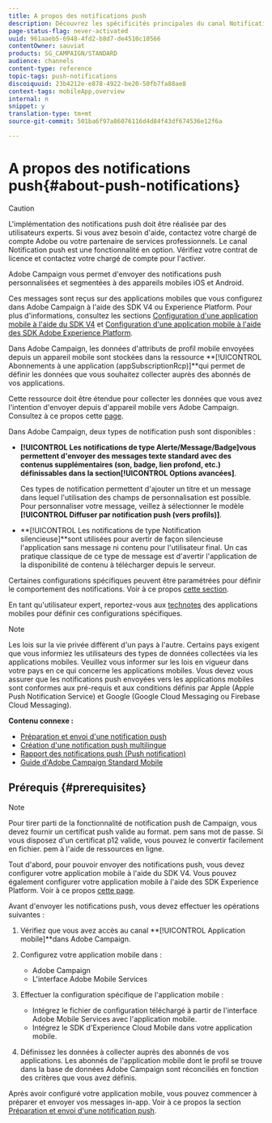 ```yaml
---
title: A propos des notifications push
description: Découvrez les spécificités principales du canal Notification push dans Adobe Campaign.
page-status-flag: never-activated
uuid: 961aaeb5-6948-4fd2-b8d7-de4510c10566
contentOwner: sauviat
products: SG_CAMPAIGN/STANDARD
audience: channels
content-type: reference
topic-tags: push-notifications
discoiquuid: 23b4212e-e878-4922-be20-50fb7fa88ae8
context-tags: mobileApp,overview
internal: n
snippet: y
translation-type: tm+mt
source-git-commit: 501ba6f97a86076116d4d84f43df674536e12f6a

---
```



# A propos des notifications push{#about-push-notifications}

>[!CAUTION]
>
>L&#39;implémentation des notifications push doit être réalisée par des utilisateurs experts. Si vous avez besoin d&#39;aide, contactez votre chargé de compte Adobe ou votre partenaire de services professionnels. Le canal Notification push est une fonctionnalité en option. Vérifiez votre contrat de licence et contactez votre chargé de compte pour l&#39;activer.

Adobe Campaign vous permet d&#39;envoyer des notifications push personnalisées et segmentées à des appareils mobiles iOS et Android.

Ces messages sont reçus sur des applications mobiles que vous configurez dans Adobe Campaign à l&#39;aide des SDK V4 ou Experience Platform. Pour plus d&#39;informations, consultez les sections [Configuration d&#39;une application mobile à l&#39;aide du SDK V4](https://helpx.adobe.com/campaign/kb/configuring-app-sdkv4.html) et [Configuration d&#39;une application mobile à l&#39;aide des SDK Adobe Experience Platform](https://helpx.adobe.com/campaign/kb/configuring-app-sdk.html).

Dans Adobe Campaign, les données d&#39;attributs de profil mobile envoyées depuis un appareil mobile sont stockées dans la ressource **[!UICONTROL Abonnements à une application (appSubscriptionRcp)]**qui permet de définir les données que vous souhaitez collecter auprès des abonnés de vos applications.

Cette ressource doit être étendue pour collecter les données que vous avez l&#39;intention d&#39;envoyer depuis d&#39;appareil mobile vers Adobe Campaign. Consultez à ce propos cette [page](../../developing/using/extending-the-subscriptions-to-an-application-resource.md).

Dans Adobe Campaign, deux types de notification push sont disponibles :

* **[!UICONTROL Les notifications de type Alerte/Message/Badge]**vous permettent d&#39;envoyer des messages texte standard avec des contenus supplémentaires (son, badge, lien profond, etc.) définissables dans la section**[!UICONTROL  Options avancées]**.

   Ces types de notification permettent d&#39;ajouter un titre et un message dans lequel l&#39;utilisation des champs de personnalisation est possible. Pour personnaliser votre message, veillez à sélectionner le modèle **[!UICONTROL Diffuser par notification push (vers profils)]**.

* **[!UICONTROL Les notifications de type Notification silencieuse]**sont utilisées pour avertir de façon silencieuse l&#39;application sans message ni contenu pour l&#39;utilisateur final. Un cas pratique classique de ce type de message est d&#39;avertir l&#39;application de la disponibilité de contenu à télécharger depuis le serveur.

Certaines configurations spécifiques peuvent être paramétrées pour définir le comportement des notifications. Voir à ce propos [cette section](../../channels/using/customizing-a-push-notification.md).

En tant qu&#39;utilisateur expert, reportez-vous aux [technotes](https://helpx.adobe.com/campaign/kb/acs-article-list.html) des applications mobiles pour définir ces configurations spécifiques.

>[!NOTE]
>
>Les lois sur la vie privée diffèrent d&#39;un pays à l&#39;autre. Certains pays exigent que vous informiez les utilisateurs des types de données collectées via les applications mobiles. Veuillez vous informer sur les lois en vigueur dans votre pays en ce qui concerne les applications mobiles. Vous devez vous assurer que les notifications push envoyées vers les applications mobiles sont conformes aux pré-requis et aux conditions définis par Apple (Apple Push Notification Service) et Google (Google Cloud Messaging ou Firebase Cloud Messaging).

**Contenu connexe :**

* [Préparation et envoi d&#39;une notification push](../../channels/using/preparing-and-sending-a-push-notification.md)
* [Création d&#39;une notification push multilingue](../../channels/using/creating-a-multilingual-push-notification.md)
* [Rapport des notifications push (Push notification)](../../reporting/using/push-notification-report.md)
* [Guide d&#39;Adobe Campaign Standard Mobile](https://helpx.adobe.com/campaign/kb/acs-mobile.html)

## Prérequis {#prerequisites}

>[!NOTE]
>Pour tirer parti de la fonctionnalité de notification push de Campaign, vous devez fournir un certificat push valide au format. pem sans mot de passe.
Si vous disposez d&#39;un certificat p12 valide, vous pouvez le convertir facilement en fichier. pem à l&#39;aide de ressources en ligne.

Tout d&#39;abord, pour pouvoir envoyer des notifications push, vous devez configurer votre application mobile à l&#39;aide du SDK V4. Vous pouvez également configurer votre application mobile à l&#39;aide des SDK Experience Platform. Voir à ce propos [cette page](https://helpx.adobe.com/campaign/kb/configuring-app-sdk.html).

Avant d&#39;envoyer les notifications push, vous devez effectuer les opérations suivantes :

1. Vérifiez que vous avez accès au canal **[!UICONTROL Application mobile]**dans Adobe Campaign.
1. Configurez votre application mobile dans :

   * Adobe Campaign
   * L&#39;interface Adobe Mobile Services

1. Effectuer la configuration spécifique de l&#39;application mobile :

   * Intégrez le fichier de configuration téléchargé à partir de l&#39;interface Adobe Mobile Services avec l&#39;application mobile.
   * Intégrez le SDK d&#39;Experience Cloud Mobile dans votre application mobile.

1. Définissez les données à collecter auprès des abonnés de vos applications. Les abonnés de l&#39;application mobile dont le profil se trouve dans la base de données Adobe Campaign sont réconciliés en fonction des critères que vous avez définis.

Après avoir configuré votre application mobile, vous pouvez commencer à préparer et envoyer vos messages in-app. Voir à ce propos la section [Préparation et envoi d&#39;une notification push](../../channels/using/preparing-and-sending-a-push-notification.md).
